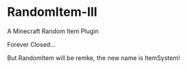 # RandomItem-III
 A Minecraft Random Item Plugin

Forever Closed...

But RandomItem will be remke, the new name is ItemSystem!
